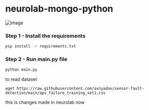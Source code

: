 # neurolab-mongo-python

![image](https://user-images.githubusercontent.com/57321948/196933065-4b16c235-f3b9-4391-9cfe-4affcec87c35.png)

### Step 1 - Install the requirements

```bash
pip install -r requirements.txt
```

### Step 2 - Run main.py file

```bash
python main.py
```

to read dataset
```
wget https://raw.githubusercontent.com/avnyadav/sensor-fault-detection/main/aps_failure_training_set1.csv
```

this is changes made in neurolab now

